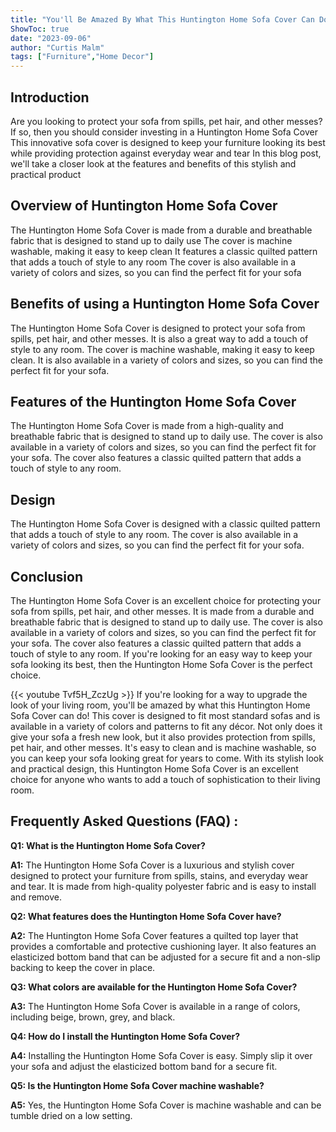 ```yaml
---
title: "You'll Be Amazed By What This Huntington Home Sofa Cover Can Do!"
ShowToc: true 
date: "2023-09-06"
author: "Curtis Malm" 
tags: ["Furniture","Home Decor"]
---
```

## Introduction
Are you looking to protect your sofa from spills, pet hair, and other messes? If so, then you should consider investing in a Huntington Home Sofa Cover This innovative sofa cover is designed to keep your furniture looking its best while providing protection against everyday wear and tear In this blog post, we'll take a closer look at the features and benefits of this stylish and practical product

## Overview of Huntington Home Sofa Cover
The Huntington Home Sofa Cover is made from a durable and breathable fabric that is designed to stand up to daily use The cover is machine washable, making it easy to keep clean It features a classic quilted pattern that adds a touch of style to any room The cover is also available in a variety of colors and sizes, so you can find the perfect fit for your sofa

## Benefits of using a Huntington Home Sofa Cover
The Huntington Home Sofa Cover is designed to protect your sofa from spills, pet hair, and other messes. It is also a great way to add a touch of style to any room. The cover is machine washable, making it easy to keep clean. It is also available in a variety of colors and sizes, so you can find the perfect fit for your sofa.

## Features of the Huntington Home Sofa Cover
The Huntington Home Sofa Cover is made from a high-quality and breathable fabric that is designed to stand up to daily use. The cover is also available in a variety of colors and sizes, so you can find the perfect fit for your sofa. The cover also features a classic quilted pattern that adds a touch of style to any room.

## Design
The Huntington Home Sofa Cover is designed with a classic quilted pattern that adds a touch of style to any room. The cover is also available in a variety of colors and sizes, so you can find the perfect fit for your sofa.

## Conclusion
The Huntington Home Sofa Cover is an excellent choice for protecting your sofa from spills, pet hair, and other messes. It is made from a durable and breathable fabric that is designed to stand up to daily use. The cover is also available in a variety of colors and sizes, so you can find the perfect fit for your sofa. The cover also features a classic quilted pattern that adds a touch of style to any room. If you're looking for an easy way to keep your sofa looking its best, then the Huntington Home Sofa Cover is the perfect choice.

{{< youtube Tvf5H_ZczUg >}} 
If you're looking for a way to upgrade the look of your living room, you'll be amazed by what this Huntington Home Sofa Cover can do! This cover is designed to fit most standard sofas and is available in a variety of colors and patterns to fit any décor. Not only does it give your sofa a fresh new look, but it also provides protection from spills, pet hair, and other messes. It's easy to clean and is machine washable, so you can keep your sofa looking great for years to come. With its stylish look and practical design, this Huntington Home Sofa Cover is an excellent choice for anyone who wants to add a touch of sophistication to their living room.

## Frequently Asked Questions (FAQ) :
**Q1: What is the Huntington Home Sofa Cover?**

**A1:** The Huntington Home Sofa Cover is a luxurious and stylish cover designed to protect your furniture from spills, stains, and everyday wear and tear. It is made from high-quality polyester fabric and is easy to install and remove. 

**Q2: What features does the Huntington Home Sofa Cover have?**

**A2:** The Huntington Home Sofa Cover features a quilted top layer that provides a comfortable and protective cushioning layer. It also features an elasticized bottom band that can be adjusted for a secure fit and a non-slip backing to keep the cover in place. 

**Q3: What colors are available for the Huntington Home Sofa Cover?**

**A3:** The Huntington Home Sofa Cover is available in a range of colors, including beige, brown, grey, and black. 

**Q4: How do I install the Huntington Home Sofa Cover?**

**A4:** Installing the Huntington Home Sofa Cover is easy. Simply slip it over your sofa and adjust the elasticized bottom band for a secure fit. 

**Q5: Is the Huntington Home Sofa Cover machine washable?**

**A5:** Yes, the Huntington Home Sofa Cover is machine washable and can be tumble dried on a low setting.




